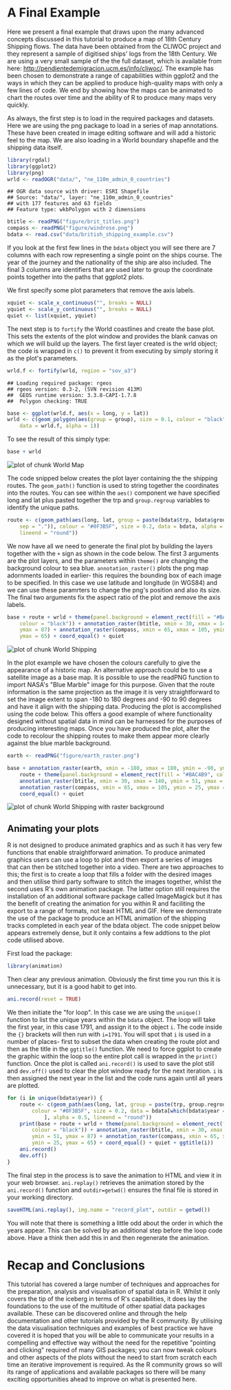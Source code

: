 A Final Example
===============

Here we present a final example that draws upon the many advanced concepts discussed in 
this tutorial to produce a map of 18th Century Shipping flows. The data have been obtained 
from the CLIWOC project and they represent a sample of digitised ships' logs from the 18th Century. 
We are using a very small sample of the the full dataset, which is available from here: 
http://pendientedemigracion.ucm.es/info/cliwoc/. 
The example has been chosen to demonstrate a range of capabilities 
within ggplot2 and the ways in which they can be applied to produce 
high-quality maps with only a few lines of code. 
We end by showing how the maps can be animated to chart
the routes over time and the ability of R to produce many maps very quickly.

As always, the first step is to load in the required packages and datasets. Here we are using the png package to load in a series of map annotations. These have been created in image editing software and will add a historic feel to the map. We are also loading in a World boundary shapefile and the shipping data itself. 


```r
library(rgdal)
library(ggplot2)
library(png)
wrld <- readOGR("data/", "ne_110m_admin_0_countries")
```

```
## OGR data source with driver: ESRI Shapefile 
## Source: "data/", layer: "ne_110m_admin_0_countries"
## with 177 features and 63 fields
## Feature type: wkbPolygon with 2 dimensions
```

```r
btitle <- readPNG("figure/brit_titles.png")
compass <- readPNG("figure/windrose.png")
bdata <- read.csv("data/british_shipping_example.csv")
```


If you look at the first few lines in the `bdata` object you will see there are 7 columns with each row representing a single point on the ships course. The year of the journey and the nationality of the ship are also included. The final 3 columns are identifiers that are used later to group the coordinate points together into the paths that ggplot2 plots.

We first specify some plot parameters that remove the axis labels.


```r
xquiet <- scale_x_continuous("", breaks = NULL)
yquiet <- scale_y_continuous("", breaks = NULL)
quiet <- list(xquiet, yquiet)
```


The next step is to `fortify` the World coastlines and create the base plot. This sets the extents of the plot window and provides the blank canvas on which we will build up the layers. The first layer created is the wrld object; the code is wrapped in `c()` to prevent it from executing by simply storing it as the plot's parameters. 


```r
wrld.f <- fortify(wrld, region = "sov_a3")
```

```
## Loading required package: rgeos
## rgeos version: 0.3-2, (SVN revision 413M)
##  GEOS runtime version: 3.3.8-CAPI-1.7.8 
##  Polygon checking: TRUE
```

```r
base <- ggplot(wrld.f, aes(x = long, y = lat))
wrld <- c(geom_polygon(aes(group = group), size = 0.1, colour = "black", fill = "#D6BF86", 
    data = wrld.f, alpha = 1))
```


To see the result of this simply type:


```r
base + wrld
```

![plot of chunk World Map](figure/World_Map.png) 


The code snipped below creates the plot layer containing the the shipping routes. The `geom_path()`
function is used to string together the coordinates into the routes. 
You can see within the `aes()` component we have specified long and 
lat plus pasted together the trp and `group.regroup` variables to identify the unique paths.


```r
route <- c(geom_path(aes(long, lat, group = paste(bdata$trp, bdata$group.regroup, 
    sep = ".")), colour = "#0F3B5F", size = 0.2, data = bdata, alpha = 0.5, 
    lineend = "round"))
```


We now have all we need to generate the final plot by building the layers together with the `+` sign as shown in the code below. The first 3 arguments are the plot layers, and the parameters within `theme()` are changing the background colour to sea blue. `annotation_raster()` plots the png map adornments loaded in earlier- this requires the bounding box of each image to be specified. In this case we use latitude and longitude (in WGS84) and we can use these paramrters to change the png's position and also its size. The final two arguments fix the aspect ratio of the plot and remove the axis labels. 


```r
base + route + wrld + theme(panel.background = element_rect(fill = "#BAC4B9", 
    colour = "black")) + annotation_raster(btitle, xmin = 30, xmax = 140, ymin = 51, 
    ymax = 87) + annotation_raster(compass, xmin = 65, xmax = 105, ymin = 25, 
    ymax = 65) + coord_equal() + quiet
```

![plot of chunk World Shipping](figure/World_Shipping.png) 


In the plot example we have chosen the colours carefully to give the appearance of a historic map. 
An alternative approach could be to use a satellite image as a base map. It is possible to use 
the readPNG function to import NASA's "Blue Marble" image for this purpose. Given that the 
route information is the same projection as the image it is very straightforward to set the 
image extent to span -180 to 180 degrees and -90 to 90 degrees and have it align with the 
shipping data. Producing the plot is accomplished using the code below. This offers a good 
example of where functionality designed without spatial data in mind can be harnessed for 
the purposes of producing interesting maps. Once you have produced the plot, alter the code 
to recolour the shipping routes to make them appear more clearly against the blue marble background. 


```r
earth <- readPNG("figure/earth_raster.png")

base + annotation_raster(earth, xmin = -180, xmax = 180, ymin = -90, ymax = 90) + 
    route + theme(panel.background = element_rect(fill = "#BAC4B9", colour = "black")) + 
    annotation_raster(btitle, xmin = 30, xmax = 140, ymin = 51, ymax = 87) + 
    annotation_raster(compass, xmin = 65, xmax = 105, ymin = 25, ymax = 65) + 
    coord_equal() + quiet
```

![plot of chunk World Shipping with raster background](figure/World_Shipping_with_raster_background.png) 


## Animating your plots


R is not designed to produce animated graphics and as such it has very few functions 
that enable straightforward animation. To produce animated graphics users can 
use a loop to plot and then export a series of images that can then be 
stitched together into a video. There are two approaches to this; the 
first is to create a loop that fills a folder with the desired images 
and then utilise third party software to stitch the images together, 
whilst the second uses R's own animation package. The latter option
still requires the installation of an additional software package
called ImageMagick but it has the benefit of creating the animation 
for you within R and faciliting the export to a range of formats,
not least HTML and GIF. Here we demonstrate the use of the package
to produce an HTML animation of the shipping tracks completed in
each year of the bdata object. The code snippet below appears 
extremely dense, but it only contains a few addtions to the 
plot code utilised above.

First load the package:


```r
library(animation)
```


Then clear any previous animation. Obviously the first time you run this it is unnecessary, but it is a good habit to get into.


```r
ani.record(reset = TRUE)
```


We then initiate the "for loop". In this case we are using the `unique()` function to list the unique years within the `bdata` object. The loop will take the first year, in this case 1791, and assign it to the object `i`. The code inside the `{}` brackets will then run with `i=1791`. You will spot that `i` is used in a number of places- first to subset the data when creating the route plot and then as the title in the `ggtitle()` function. We need to force ggplot to create the graphic within the loop so the entire plot call is wrapped in the `print()` function. Once the plot is called `ani.record()` is used to save the plot still and `dev.off()` used to clear the plot window ready for the next iteration. `i` is then assigned the next year in the list and the code runs again until all years are plotted.


```r
for (i in unique(bdata$year)) {
    route <- c(geom_path(aes(long, lat, group = paste(trp, group.regroup, sep = ".")), 
        colour = "#0F3B5F", size = 0.2, data = bdata[which(bdata$year == i), 
            ], alpha = 0.5, lineend = "round"))
    print(base + route + wrld + theme(panel.background = element_rect(fill = "#BAC4B9", 
        colour = "black")) + annotation_raster(btitle, xmin = 30, xmax = 140, 
        ymin = 51, ymax = 87) + annotation_raster(compass, xmin = 65, xmax = 105, 
        ymin = 25, ymax = 65) + coord_equal() + quiet + ggtitle(i))
    ani.record()
    dev.off()
}
```

       
The final step in the process is to save the animation to HTML and view it in your web browser. `ani.replay()` retrieves the animation stored by the `ani.record()` function and `outdir=getwd()` ensures the final file is stored in your working directory.



```r
saveHTML(ani.replay(), img.name = "record_plot", outdir = getwd())
```


You will note that there is something a little odd about the order in which the years appear. This can be solved by an additional step before the loop code above. Have a think then add this in and then regenerate the animation.  

Recap and Conclusions
=====================

This tutorial has covered a large number of techniques and approaches for the preparation, analysis and visualisation of spatial data in R. Whilst it  only covers the tip of the iceberg in terms of R's capabilities, it does lay the foundations to the use of the multitude of other spatial data packages available. These can be discovered online and through the help documentation and other tutorials provided by the R community. By utilising the data visualisation techniques and examples of best practice we have covered it is hoped that you will be able to communicate your results in a compelling and effective way without the need for the repetitive "pointing and clicking" required of many GIS packages; you can now tweak colours and other aspects of the plots without the need to start from scratch each time an iterative improvement is required. As the R community grows so will its range of applications and available packages so there will be many exciting opportunities ahead to improve on what is presented here.
